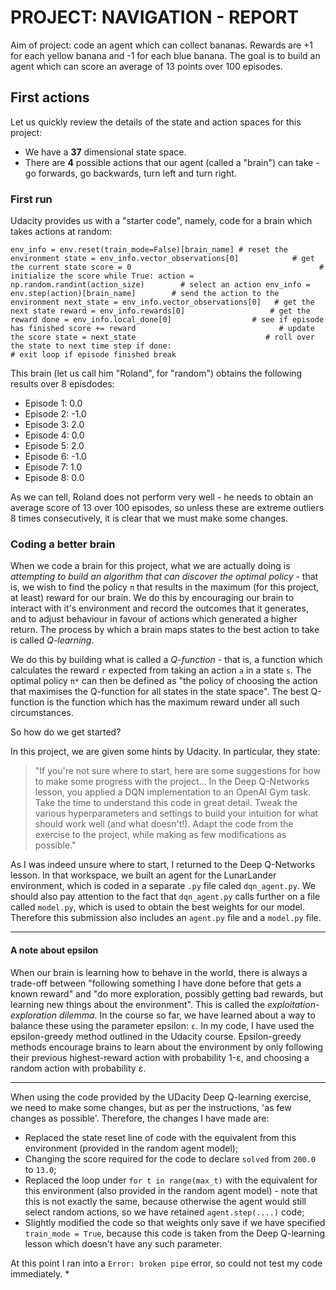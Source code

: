 # PROJECT: NAVIGATION - REPORT

Aim of project: code an agent which can collect bananas. Rewards are +1 for each yellow banana and -1 for each blue banana. The goal is to build an agent which can score an average of 13 points over 100 episodes. 

## First actions 

Let us quickly review the details of the state and action spaces for this project: 

* We have a **37** dimensional state space.
* There are **4** possible actions that our agent (called a "brain") can take - go forwards, go backwards, turn left and turn right. 

### First run 

Udacity provides us with a "starter code", namely, code for a brain which takes actions at random: 

`env_info = env.reset(train_mode=False)[brain_name] # reset the environment
state = env_info.vector_observations[0]            # get the current state
score = 0                                          # initialize the score
while True:
    action = np.random.randint(action_size)        # select an action
    env_info = env.step(action)[brain_name]        # send the action to the environment
    next_state = env_info.vector_observations[0]   # get the next state
    reward = env_info.rewards[0]                   # get the reward
    done = env_info.local_done[0]                  # see if episode has finished
    score += reward                                # update the score
    state = next_state                             # roll over the state to next time step
    if done:                                       # exit loop if episode finished
        break`
        
This brain (let us call him "Roland", for "random") obtains the following results over 8 episdodes: 

* Episode 1: 0.0
* Episode 2: -1.0
* Episode 3: 2.0
* Episode 4: 0.0
* Episode 5: 2.0
* Episode 6: -1.0
* Episode 7: 1.0
* Episode 8: 0.0

As we can tell, Roland does not perform very well - he needs to obtain an average score of 13 over 100 episodes, so unless these are extreme outliers 8 times consecutively, it is clear that we must make some changes. 

### Coding a better brain

When we code a brain for this project, what we are actually doing is *attempting to build an algorithm that can discover the optimal policy* - that is, we wish to find the policy `π` that results in the maximum (for this project, at least) reward for our brain. We do this by encouraging our brain to interact with it's environment and record the outcomes that it generates, and to adjust behaviour in favour of actions which generated a higher return. The process by which a brain maps states to the best action to take is called *Q-learning*.

We do this by building what is called a *Q-function* - that is, a function which calculates the reward `r` expected from taking an action `a` in a state `s`. The optimal policy `π*` can then be defined as "the policy of choosing the action that maximises the Q-function for all states in the state space". The best Q-function is the function which has the maximum reward under all such circumstances.

So how do we get started?

In this project, we are given some hints by Udacity. In particular, they state: 

> "If you're not sure where to start, here are some suggestions for how to make some progress with the project...
> In the Deep Q-Networks lesson, you applied a DQN implementation to an OpenAI Gym task. Take the time to understand this code in great detail. Tweak the various hyperparameters and settings to build your intuition for what should work well (and what doesn't!). Adapt the code from the exercise to the project, while making as few modifications as possible."

As I was indeed unsure where to start, I returned to the Deep Q-Networks lesson. In that workspace, we built an agent for the LunarLander environment, which is coded in a separate `.py` file caled `dqn_agent.py`. We should also pay attention to the fact that `dqn_agent.py` calls further on a file called `model.py`, which is used to obtain the best weights for our model. Therefore this submission also includes an `agent.py` file and a `model.py` file. 

-------

#### A note about epsilon

When our brain is learning how to behave in the world, there is always a trade-off between "following something I have done before that gets a known reward" and "do more exploration, possibly getting bad rewards, but learning new things about the environment". This is called the *exploitation-exploration dilemma*. In the course so far, we have learned about a way to balance these using the parameter epsilon: `ε`.  In my code, I have used the epsilon-greedy method outlined in the Udacity course. Epsilon-greedy methods encourage brains to learn about the environment by only following their previous highest-reward action with probability 1-ε, and choosing a random action with probability ε. 

-------

When using the code provided by the UDacity Deep Q-learning exercise, we need to make some changes, but as per the instructions, 'as few changes as possible'. Therefore, the changes I have made are: 

* Replaced the state reset line of code with the equivalent from this environment (provided in the random agent model); 
* Changing the score required for the code to declare `solved` from `200.0` to `13.0`;
* Replaced the loop under `for t in range(max_t)` with the equivalent for this environment (also provided in the random agent model) - note that this is not exactly the same, because otherwise the agent would still select random actions, so we have retained `agent.step(....)` code;
* Slightly modified the code so that weights only save if we have specified `train_mode = True`, because this code is taken from the Deep Q-learning lesson which doesn't have any such parameter.

At this point I ran into a `Error: broken pipe` error, so could not test my code immediately. 
* 
